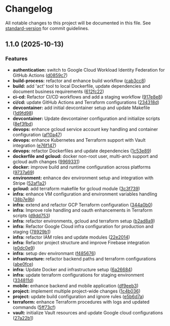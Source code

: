 # Changelog

All notable changes to this project will be documented in this file. See [standard-version](https://github.com/conventional-changelog/standard-version) for commit guidelines.

## 1.1.0 (2025-10-13)


### Features

* **authentication:** switch to Google Cloud Workload Identity Federation for GitHub Actions ([d0859c7](https://github.com/vegito-app/google-cloud/commit/d0859c7d45be57d33e3edbd2cee8f56fe960f2eb))
* **build-process:** refactor and enhance build workflow ([cab3cc8](https://github.com/vegito-app/google-cloud/commit/cab3cc806714a15eab5bb38f4a937dd57df2ac3b))
* **build:** add 'act' tool to local Dockerfile, update dependencies and document business requirements ([612fc22](https://github.com/vegito-app/google-cloud/commit/612fc2277a561e59e34c730ff48ad1451169c240))
* **ci-cd:** Refactor CI/CD workflows and add a staging workflow ([917e8e8](https://github.com/vegito-app/google-cloud/commit/917e8e8d00fd1df07f08551836f357b5a46b1cf3))
* **ci/cd:** update GitHub Actions and Terraform configurations ([234318d](https://github.com/vegito-app/google-cloud/commit/234318d52920aff7432d2254728dd69ca624dc12))
* **devcontainer:** add initial devcontainer setup and update Makefile ([1d9fd98](https://github.com/vegito-app/google-cloud/commit/1d9fd9877769b06c2497771c9350165aecc24585))
* **devcontainer:** Update devcontainer configuration and initialize scripts ([8ef3fbd](https://github.com/vegito-app/google-cloud/commit/8ef3fbd21bafe51b9e7116b3b672639e29cf29b1))
* **devops:** enhance gcloud service account key handling and container configuration ([af10a47](https://github.com/vegito-app/google-cloud/commit/af10a4721a72d2e7d4eb862f7488501e9d17ef7f))
* **devops:** enhance Kubernetes and Terraform support with Vault integration ([e76f147](https://github.com/vegito-app/google-cloud/commit/e76f147b54ac57659aaa8eceb75963ae9256bc5e))
* **devops:** refactor Dockerfiles and update dependencies ([1c53e89](https://github.com/vegito-app/google-cloud/commit/1c53e896a1dd8e47adc22e4579a1ff4cc03bd23f))
* **dockerfile and gcloud:** docker non-root user, multi-arch support and gcloud auth changes ([9969331](https://github.com/vegito-app/google-cloud/commit/996933152c065f20e2da0f5f5850e06ef32fef29))
* **docker:** improve build and runtime configuration across platforms ([9737a69](https://github.com/vegito-app/google-cloud/commit/9737a69cf3a7b113024c72ceac073e01bebe6721))
* **environment:** enhance dev environment setup and integration with Stripe ([52af1a2](https://github.com/vegito-app/google-cloud/commit/52af1a2e4f34c5c9d9a05275727c8af5634708c1))
* **gcloud:** add terraform makefile for gcloud module ([3c3f739](https://github.com/vegito-app/google-cloud/commit/3c3f739bab75988dc5dacb2ab407c6b70d9bbed9))
* **infra:** enhance VM configuration and environment variables handling ([38b7e9b](https://github.com/vegito-app/google-cloud/commit/38b7e9b8f68574760f22046bfef8e3ce3974278c))
* **infra:** extend and refactor GCP Terraform configuration ([344a0b0](https://github.com/vegito-app/google-cloud/commit/344a0b00c6773007475f386ff4e1b51ed1b65b0d))
* **infra:** Improve role handling and oauth enhancements in Terraform scripts ([d9dd753](https://github.com/vegito-app/google-cloud/commit/d9dd753ecdfe92ce16b1651431d1b927d53a8e8a))
* **infra:** refactor environments, gcloud and terraform setup ([b2ad8a9](https://github.com/vegito-app/google-cloud/commit/b2ad8a972ee4210b056a046e608046b24672bd7f))
* **infra:** Refactor Google Cloud infra configuration for production and staging ([78929b1](https://github.com/vegito-app/google-cloud/commit/78929b1b477be7e0e27d3190a27e9667a709b5ac))
* **infra:** refactor IAM roles and update modules ([22e2014](https://github.com/vegito-app/google-cloud/commit/22e2014a323fe5082a30313c2419d5e3d66950a6))
* **infra:** Refactor project structure and improve Firebase integration ([e0dc0e9](https://github.com/vegito-app/google-cloud/commit/e0dc0e934dfb08a4a07173682a0428f4aa768bcb))
* **infra:** setup dev environmant ([f485676](https://github.com/vegito-app/google-cloud/commit/f48567698ebd4959ae52bd61d2e310d036dc19b0))
* **infrastructure:** refactor backend paths and terraform configurations ([abe0fce](https://github.com/vegito-app/google-cloud/commit/abe0fce579e083c48e5367bcaa2104f10693b3cd))
* **infra:** Update Docker and infrastructure setup ([6a26684](https://github.com/vegito-app/google-cloud/commit/6a266843c92a4bdfe05d23b66ea9100f72b21176))
* **infra:** update terraform configurations for staging environment ([334811d](https://github.com/vegito-app/google-cloud/commit/334811d18eb6691e8534c680d5e63517ca391d3f))
* **mobile:** enhance backend and mobile application ([df9eeb3](https://github.com/vegito-app/google-cloud/commit/df9eeb3f1dc4626574e4660829e526f4c742208d))
* **project:** implement multiple project-wide changes ([1c4b036](https://github.com/vegito-app/google-cloud/commit/1c4b0364f25305fe5a5a729207fb411c75355490))
* **project:** update build configuration and ignore rules ([e5b6d7a](https://github.com/vegito-app/google-cloud/commit/e5b6d7a009d57665c1698a0d9b6e402e555426d9))
* **terraform:** enhance Terraform procedures with logs and updated commands ([5ff73cf](https://github.com/vegito-app/google-cloud/commit/5ff73cfd54bfefb7d9f8d08887c2c36eb2dd0b2e))
* **vault:** initialize Vault resources and update Google cloud configurations ([27a22b1](https://github.com/vegito-app/google-cloud/commit/27a22b1cb4c737be56f29efab49c49a09f28d6d6))
